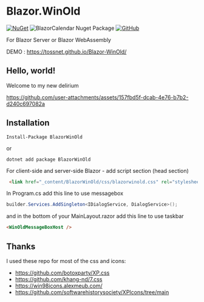 # Blazor.WinOld

[![NuGet](https://img.shields.io/nuget/v/BlazorWinOld.svg)](https://www.nuget.org/packages/BlazorWinOld/)  ![BlazorCalendar Nuget Package](https://img.shields.io/nuget/dt/BlazorWinOld)
[![GitHub](https://img.shields.io/github/license/tossnet/Blazor-WinOld?color=594ae2&logo=github&style=flat-square)](https://github.com/tossnet/Blazor-WinOld/blob/master/LICENSE.txt)


For Blazor Server or Blazor WebAssembly

DEMO : https://tossnet.github.io/Blazor-WinOld/

## Hello, world!
Welcome to my new delirium


https://github.com/user-attachments/assets/157fbd5f-dcab-4e76-b7b2-d240c697082a




## Installation

```
Install-Package BlazorWinOld
```
or
```
dotnet add package BlazorWinOld
```
For client-side and server-side Blazor - add script section (head section)

```html
 <link href="_content/BlazorWinOld/css/blazorwinold.css" rel="stylesheet" />
```

In Program.cs add this line to use messagebox
```csharp
builder.Services.AddSingleton<IDialogService, DialogService>();
```
and in the bottom of your MainLayout.razor add this line to use taskbar
```html
<WinOldMessageBoxHost />
```

## Thanks

I used these repo for most of the css and icons:
- https://github.com/botoxparty/XP.css
- https://github.com/khang-nd/7.css
- https://win98icons.alexmeub.com/
- https://github.com/softwarehistorysociety/XPIcons/tree/main
